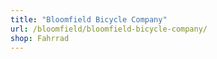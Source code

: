 ```yaml
---
title: "Bloomfield Bicycle Company"
url: /bloomfield/bloomfield-bicycle-company/
shop: Fahrrad
---
```

